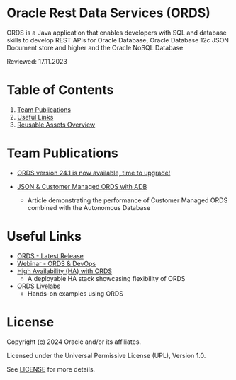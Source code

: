 # Oracle Rest Data Services (ORDS)

ORDS is a Java application that enables developers with SQL and database skills to develop REST APIs for Oracle Database, 
Oracle Database 12c JSON Document store and higher and the Oracle NoSQL Database

Reviewed: 17.11.2023
 
# Table of Contents
 
1. [Team Publications](#team-publications)
2. [Useful Links](#useful-links)
3. [Reusable Assets Overview](#reusable-assets-overview)
 
# Team Publications

- [ORDS version 24.1 is now available, time to upgrade!](https://www.thatjeffsmith.com/archive/2024/04/ords-version-24-1-is-now-available-time-to-upgrade/)

- [JSON & Customer Managed ORDS with ADB](https://medium.com/@devpiotrekk/cloud-scalability-using-customer-managed-oracle-rest-data-service-with-autonomous-json-275fa06e8d22)
    - Article demonstrating the performance of Customer Managed ORDS combined with the Autonomous Database
 
# Useful Links
- [ORDS - Latest Release](https://www.oracle.com/tools/ords/ords-relnotes-24.1.html)
- [Webinar - ORDS & DevOps](https://www.youtube.com/watch?v=GIRdoGlqIDE)
- [High Availability (HA) with ORDS](https://docs.oracle.com/en/solutions/deploy-ords-ha-oci/index.html)
    - A deployable HA stack showcasing flexibility of ORDS
- [ORDS Livelabs](https://apexapps.oracle.com/pls/apex/f?p=133:100:16810034341840::::SEARCH:ORDS)
    - Hands-on examples using ORDS

 
# License

Copyright (c) 2024 Oracle and/or its affiliates.

Licensed under the Universal Permissive License (UPL), Version 1.0.

See [LICENSE](https://github.com/oracle-devrel/technology-engineering/blob/main/LICENSE) for more details.
